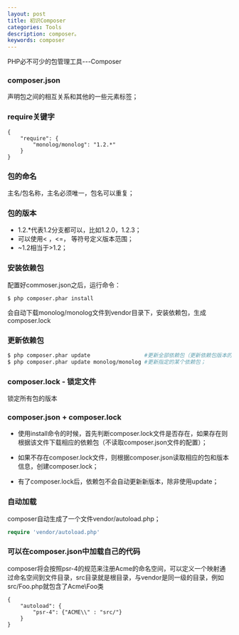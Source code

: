 ```yaml
---
layout: post
title: 初识Composer
categories: Tools
description: composer。
keywords: composer
---
```


PHP必不可少的包管理工具---Composer

### composer.json

声明包之间的相互关系和其他的一些元素标签；

### require关键字

```
{
    "require": {
        "monolog/monolog": "1.2.*"
    }
}
```

### 包的命名

主名/包名称，主名必须唯一，包名可以重复；

### 包的版本

- 1.2.*代表1.2分支都可以，比如1.2.0，1.2.3；
- 可以使用< ，<=， 等符号定义版本范围；
- ~1.2相当于>1.2；

### 安装依赖包

配置好commoser.json之后，运行命令：

```
$ php composer.phar install
```

会自动下载monolog/monolog文件到vendor目录下，安装依赖包，生成composer.lock

### 更新依赖包

```bash
$ php composer.phar update                 #更新全部依赖包（更新依赖包版本的时候使用，会更新composer.lock）；
$ php composer.phar update monolog/monolog #更新指定的某个依赖包；
```

### composer.lock - 锁定文件

锁定所有包的版本

### composer.json + composer.lock
- 使用install命令的时候，首先判断composer.lock文件是否存在，如果存在则根据该文件下载相应的依赖包（不读取composer.json文件的配置）；

- 如果不存在composer.lock文件，则根据composer.json读取相应的包和版本信息，创建composer.lock；

- 有了composer.lock后，依赖包不会自动更新新版本，除非使用update；

### 自动加载

composer自动生成了一个文件vendor/autoload.php；

```php
require 'vendor/autoload.php'
```

### 可以在composer.json中加载自己的代码

composer将会按照psr-4的规范来注册Acme的命名空间，可以定义一个映射通过命名空间到文件目录，src目录就是根目录，与vendor是同一级的目录，例如src/Foo.php就包含了Acme\Foo类

```
{
    "autoload": {
        "psr-4": {"ACME\\" : "src/"}
    }
}
```









